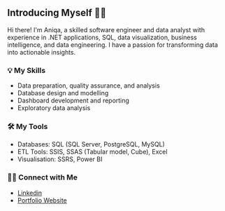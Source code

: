 ## Introducing Myself 🙋‍♀️

Hi there! I'm Aniqa, a skilled software engineer and data analyst with experience in .NET applications, SQL, data visualization, business intelligence, and data engineering. I have a passion for transforming data into actionable insights.

### 💡 My Skills
- Data preparation, quality assurance, and analysis
- Database design and modelling
- Dashboard development and reporting
- Exploratory data analysis

### 🛠️ My Tools
- Databases: SQL (SQL Server, PostgreSQL, MySQL)
- ETL Tools: SSIS, SSAS (Tabular model, Cube), Excel
- Visualisation: SSRS, Power BI

### 🙌🏻 Connect with Me
- [Linkedin](https://www.linkedin.com/in/aniqariasat/)
- [Portfolio Website](https://aniqa26.github.io/portfolio/)
